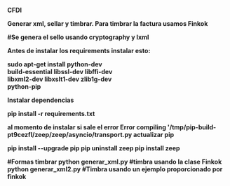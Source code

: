<b>CFDI

Generar xml, sellar y timbrar. Para timbrar la factura usamos Finkok

#Se genera el sello usando cryptography y lxml

<b>Antes de instalar los requirements instalar esto:


sudo apt-get install python-dev  \
     build-essential libssl-dev libffi-dev \
     libxml2-dev libxslt1-dev zlib1g-dev \
     python-pip
     
<b>Instalar dependencias
     
     
pip install -r requirements.txt

<b>al momento de instalar si sale el error  Error compiling '/tmp/pip-build-pt9cezfl/zeep/zeep/asyncio/transport.py actualizar pip

pip install --upgrade pip
pip uninstall zeep
pip install zeep

#Formas timbrar
python generar_xml.py #timbra usando la clase Finkok
python generar_xml2.py #Timbra usando un ejemplo proporcionado por finkok
